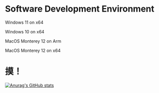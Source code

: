 # Software Development Environment
Windows 11 on x64

Windows 10 on x64

MacOS Monterey 12 on Arm

MacOS Monterey 12 on x64




# 摸！
[![Anurag's GitHub stats](https://github-readme-stats.vercel.app/api?username=HanlieChina)](https://github.com/anuraghazra/github-readme-stats)
